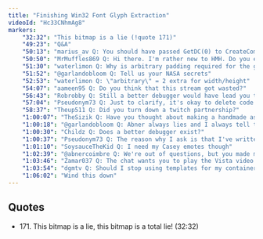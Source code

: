 ```yaml
---
title: "Finishing Win32 Font Glyph Extraction"
videoId: "Hc33CNhmAg8"
markers:
    "32:32": "This bitmap is a lie (!quote 171)"
    "49:23": "Q&A"
    "50:13": "marius_av Q: You should have passed GetDC(0) to CreateCompatibleBitmap, not CreateCompatibleDC. But that's fine, you would still have to use a different method to access bitmap data efficiently"
    "50:50": "MrMuffles869 Q: Hi there. I'm rather new to HMH. Do you ever talk about your keybindings that help you navigate more easily?"
    "51:30": "waterlimon Q: Why is arbitrary padding required for the glyph bitmap? Is the correct method used for retrieving the actual glyph size?"
    "51:52": "@garlandobloom Q: Tell us your NASA secrets"
    "52:53": "waterlimon Q: \"arbitrary\" = 2 extra for width/height"
    "54:07": "aameen95 Q: Do you think that this stream got wasted?"
    "56:43": "Robrobby Q: Still a better debugger would have lead you to the solution much faster"
    "57:04": "Pseudonym73 Q: Just to clarify, it's okay to delete code that you don't understand and replace it with code that you do understand, as an alternative to trying to understand code that you don't understand?"
    "58:37": "Theup511 Q: Did you turn down a twitch partnership?"
    "1:00:07": "TheSizik Q: Have you thought about making a handmade asset viewer?"
    "1:00:18": "@garlandobloom Q: Abner always lies and I always tell the truth, you may ask one question"
    "1:00:30": "Childz Q: Does a better debugger exist?"
    "1:00:37": "Pseudonym73 Q: The reason why I ask is that I've written code that I subsequently really had to write off"
    "1:01:10": "SoysauceTheKid Q: I need my Casey emotes though"
    "1:02:39": "@abnercoimbre Q: We're out of questions, but you made my life difficult tonight XD. You know I'm under NDAs like you. YOU KNOW HOW IT IS, BRO"
    "1:03:46": "Zamar037 Q: The chat wants you to play the Vista video again"
    "1:03:54": "dgmtv Q: Should I stop using templates for my containers and adopt void* for ever?"
    "1:06:02": "Wind this down"
---
```


## Quotes

* 171\. This bitmap is a lie, this bitmap is a total lie! (32:32)
